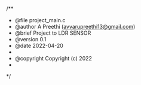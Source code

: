 /**
 * @file project_main.c
 * @author A Preethi (avvarupreethi13@gmail.com)
 * @brief Project to LDR SENSOR
 * @version 0.1
 * @date 2022-04-20
 * 
 * @copyright Copyright (c) 2022
 * 
 */
